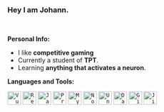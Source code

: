 ### Hey I am  Johann.

<br />

**Personal Info:**

- I like **competitive gaming**
- Currently a student of **TPT**.
- Learning **anything that activates a neuron**. 

**Languages and Tools:**  

<code><img height="30" src="https://www.vectorlogo.zone/logos/vuejs/vuejs-icon.svg" alt="Vue.js"></code>
<code><img height="30" src="https://www.vectorlogo.zone/logos/reactjs/reactjs-icon.svg" alt="React.js"></code>
<code><img height="30" src="https://www.vectorlogo.zone/logos/javascript/javascript-icon.svg" alt="Javascript"></code>
<code><img height="30" src="https://raw.githubusercontent.com/gilbarbara/logos/52addcaa18dfecb4df77f3ee0753dca6b98187ad/logos/prisma.svg" alt="Prisma"></code>
<code><img height="30" src="https://www.vectorlogo.zone/logos/mysql/mysql-icon.svg" alt="MySQL"></code>
<code><img height="30" src="https://www.vectorlogo.zone/logos/nodejs/nodejs-icon.svg" alt="Node.js"></code>
<code><img height="30" src="https://www.vectorlogo.zone/logos/unity3d/unity3d-icon.svg" alt="Unity"></code>
<code><img height="30" src="https://raw.githubusercontent.com/gilbarbara/logos/52addcaa18dfecb4df77f3ee0753dca6b98187ad/logos/datagrip.svg" alt="DataGrip"></code>
<code><img height="30" src="https://www.vectorlogo.zone/logos/git-scm/git-scm-icon.svg" alt="Git"></code>
<code><img height="30" src="https://www.vectorlogo.zone/logos/atlassian_jira/atlassian_jira-icon.svg" alt="Jira"></code>


<!--END_SECTION:waka-->
